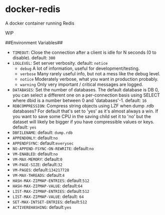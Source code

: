 docker-redis
============

A docker container running Redis

WIP



##Environment Variables##


* `TIMEOUT`: Close the connection after a client is idle for N seconds (0 to disable). default: `300`
* `LOGLEVEL`: Set server verbosity. default: `notice`
    * `debug` A lot of information, useful for development/testing.
    * `verbose` Many rarely useful info, but not a mess like the debug level.
    * `notice` Moderately verbose, what you want in production probably.
    * `warning` Only very important / critical messages are logged.
* `DATABASES`: Set the number of databases. The default database is DB 0, you can select a different one on a per-connection basis using SELECT <dbid> where dbid is a number between 0 and 'databases'-1. default: `16`
* `RDBCOMPRESSION`: Compress string objects using LZF when dump .rdb databases? For default that's set to 'yes' as it's almost always a win. If you want to save some CPU in the saving child set it to 'no' but the dataset will likely be bigger if you have compressible values or keys. default: `yes`
* `DBFILENAME`: default: `dump.rdb`
* `APPENDONLY`: default:`no`
* `APPENDFSYNC`: default:`everysec`
* `NO-APPEND-FSYNC-ON-REWRITE`: default:`no`
* `VM-ENABLED`: default:`no`
* `VM-MAX-MEMORY`: default:`0`
* `VM-PAGE-SIZE`: default:`32`
* `VM-PAGES`: default:`134217728`
* `VM-MAX-THREADS`: default:`4`
* `HASH-MAX-ZIPMAP-ENTRIES`: default:`512`
* `HASH-MAX-ZIPMAP-VALUE`: default:`64`
* `LIST-MAX-ZIPMAP-ENTRIES`: default:`512`
* `LIST-MAX-ZIPMAP-VALUE`: default: `64`
* `SET-MAX-INTSET-ENTRIES`: default:`512`
* `ACTIVEREHASHING`: default:`yes`
